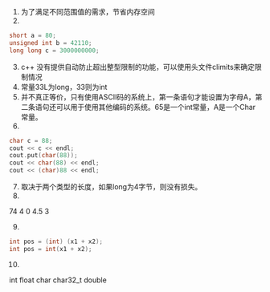 1. 为了满足不同范围值的需求，节省内存空间
2. 
```c++
short a = 80;
unsigned int b = 42110;
long long c = 3000000000;
```
3. c++ 没有提供自动防止超出整型限制的功能，可以使用头文件climits来确定限制情况
4. 常量33L为long，33则为int
5. 并不真正等价，只有使用ASCII码的系统上，第一条语句才能设置为字母A，第二条语句还可以用于使用其他编码的系统。65是一个int常量，A是一个Char常量。
6. 
```c++
char c = 88;
cout << c << endl;
cout.put(char(88));
cout << char(88) << endl;
cout << (char)88 << endl;
```
7. 取决于两个类型的长度，如果long为4字节，则没有损失。
8. 
74
4
0
4.5
3

9. 
```c++
int pos = (int) (x1 + x2);
int pos = int(x1 + x2);
```
10. 
int
float
char
char32_t
double